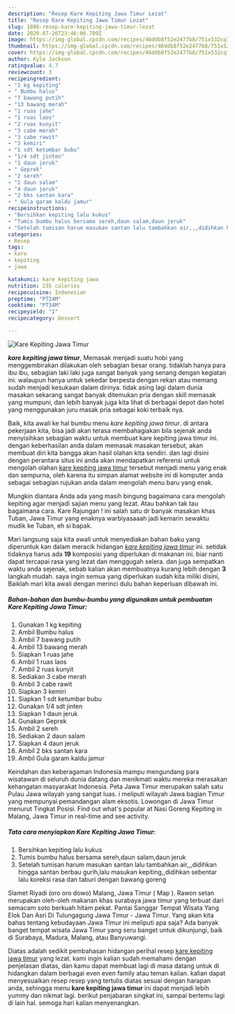 ```yaml
---
description: "Resep Kare Kepiting Jawa Timur Lezat"
title: "Resep Kare Kepiting Jawa Timur Lezat"
slug: 1898-resep-kare-kepiting-jawa-timur-lezat
date: 2020-07-26T23:46:06.709Z
image: https://img-global.cpcdn.com/recipes/46ddb8f52e2477b8/751x532cq70/kare-kepiting-jawa-timur-foto-resep-utama.jpg
thumbnail: https://img-global.cpcdn.com/recipes/46ddb8f52e2477b8/751x532cq70/kare-kepiting-jawa-timur-foto-resep-utama.jpg
cover: https://img-global.cpcdn.com/recipes/46ddb8f52e2477b8/751x532cq70/kare-kepiting-jawa-timur-foto-resep-utama.jpg
author: Kyle Jackson
ratingvalue: 4.7
reviewcount: 3
recipeingredient:
- "1 kg kepiting"
- " Bumbu halus"
- "7 bawang putih"
- "13 bawang merah"
- "1 ruas jahe"
- "1 ruas laos"
- "2 ruas kunyit"
- "3 cabe merah"
- "3 cabe rawit"
- "3 kemiri"
- "1 sdt ketumbar bubu"
- "1/4 sdt jinten"
- "1 daun jeruk"
- " Geprek"
- "2 sereh"
- "2 daun salam"
- "4 daun jeruk"
- "2 bks santan kara"
- " Gula garam kaldu jamur"
recipeinstructions:
- "Bersihkan kepiting lalu kukus"
- "Tumis bumbu halus bersama sereh,daun salam,daun jeruk"
- "Setelah tumisan harum masukan santan lalu tambahkan air,,,didihkan hingga santan berbau gurih,lalu masukan kepiting,,didihkan sebentar lalu koreksi rasa dan taburi dengan bawang goreng"
categories:
- Resep
tags:
- kare
- kepiting
- jawa

katakunci: kare kepiting jawa 
nutrition: 235 calories
recipecuisine: Indonesian
preptime: "PT24M"
cooktime: "PT34M"
recipeyield: "1"
recipecategory: Dessert

---
```



![Kare Kepiting Jawa Timur](https://img-global.cpcdn.com/recipes/46ddb8f52e2477b8/751x532cq70/kare-kepiting-jawa-timur-foto-resep-utama.jpg)

<b><i>kare kepiting jawa timur</i></b>, Memasak menjadi suatu hobi yang menggembirakan dilakukan oleh sebagian besar orang. tidaklah hanya para ibu ibu, sebagian laki laki juga sangat banyak yang senang dengan kegiatan ini. walaupun hanya untuk sekedar berpesta dengan rekan atau memang sudah menjadi kesukaan dalam dirinya. tidak asing lagi dalam dunia masakan sekarang sangat banyak ditemukan pria dengan skill memasak yang mumpuni, dan lebih banyak juga kita lihat di berbagai depot dan hotel yang menggunakan juru masak pria sebagai koki terbaik nya.

Baik, kita awali ke hal bumbu menu <i>kare kepiting jawa timur</i>. di antara pekerjaan kita, bisa jadi akan terasa membahagiakan bila sejenak anda menyisihkan sebagian waktu untuk membuat kare kepiting jawa timur ini. dengan keberhasilan anda dalam memasak masakan tersebut, akan membuat diri kita bangga akan hasil olahan kita sendiri. dan lagi disini dengan perantara situs ini anda akan mendapatkan referensi untuk mengolah olahan <u>kare kepiting jawa timur</u> tersebut menjadi menu yang enak dan sempurna, oleh karena itu simpan alamat website ini di komputer anda sebagai sebagian rujukan anda dalam mengolah menu baru yang enak.

Mungkin diantara Anda ada yang masih bingung bagaimana cara mengolah kepiting agar menjadi sajian menu yang lezat. Atau bahkan tak tau bagaimana cara. Kare Rajungan ! ini salah satu dr banyak masakan khas Tuban, Jawa Timur yang enaknya warbiyasaaah jadi kemarin sewaktu mudik ke Tuban, eh si bapak.


Mari langsung saja kita awali untuk menyediakan bahan baku yang diperuntuk kan dalam meracik hidangan <u><i>kare kepiting jawa timur</i></u> ini. setidak tidaknya harus ada <b>19</b> komposisi yang diperlukan di makanan ini. biar nanti dapat tercapai rasa yang lezat dan menggugah selera. dan juga sempatkan waktu anda sejenak, sebab kalian akan membuatnya kurang lebih dengan <b>3</b> langkah mudah. saya ingin semua yang diperlukan sudah kita miliki disini, Baiklah mari kita awali dengan merinci dulu bahan keperluan dibawah ini.

<!--inarticleads1-->

##### Bahan-bahan dan bumbu-bumbu yang digunakan untuk pembuatan Kare Kepiting Jawa Timur:

1. Gunakan 1 kg kepiting
1. Ambil  Bumbu halus
1. Ambil 7 bawang putih
1. Ambil 13 bawang merah
1. Siapkan 1 ruas jahe
1. Ambil 1 ruas laos
1. Ambil 2 ruas kunyit
1. Sediakan 3 cabe merah
1. Ambil 3 cabe rawit
1. Siapkan 3 kemiri
1. Siapkan 1 sdt ketumbar bubu
1. Gunakan 1/4 sdt jinten
1. Siapkan 1 daun jeruk
1. Gunakan  Geprek
1. Ambil 2 sereh
1. Sediakan 2 daun salam
1. Siapkan 4 daun jeruk
1. Ambil 2 bks santan kara
1. Ambil  Gula garam kaldu jamur


Keindahan dan keberagaman Indonesia mampu mengundang para wisatawan di seluruh dunia datang dan menikmati waktu mereka merasakan kehangatan masyarakat Indonesia. Peta Jawa Timur merupakan salah satu Pulau Jawa wilayah yang sangat luas. i meliputi wilayah Jawa bagian Timur yang mempunyai pemandangan alam eksotis. Lowongan di Jawa Timur menurut Tingkat Posisi. Find out what&#39;s popular at Nasi Goreng Kepiting in Malang, Jawa Timur in real-time and see activity. 

<!--inarticleads2-->

##### Tata cara menyiapkan Kare Kepiting Jawa Timur:

1. Bersihkan kepiting lalu kukus
1. Tumis bumbu halus bersama sereh,daun salam,daun jeruk
1. Setelah tumisan harum masukan santan lalu tambahkan air,,,didihkan hingga santan berbau gurih,lalu masukan kepiting,,didihkan sebentar lalu koreksi rasa dan taburi dengan bawang goreng


Slamet Riyadi (oro oro dowo) Malang, Jawa Timur ( Map ). Rawon setan merupakan oleh-oleh makanan khas surabaya jawa timur yang terbuat dari semacam soto berkuah hitam pekat. Pantai Sanggar Tempat Wisata Yang Elok Dan Asri Di Tulungagung Jawa Timur - Jawa Timur. Yang akan kita bahas tentang kebudayaan Jawa Timur ini meliputi apa saja? Ada banyak banget tempat wisata Jawa Timur yang seru banget untuk dikunjungi, baik di Surabaya, Madura, Malang, atau Banyuwangi. 

Diatas adalah sedikit pembahasan hidangan perihal resep <u>kare kepiting jawa timur</u> yang lezat. kami ingin kalian sudah memahami dengan penjelasan diatas, dan kamu dapat membuat lagi di masa datang untuk di hidangkan dalam berbagai even even family atau teman kalian. kalian dapat menyesuaikan resep resep yang tertulis diatas sesuai dengan harapan anda, sehingga menu <b>kare kepiting jawa timur</b> ini dapat menjadi lebih yummy dan nikmat lagi. berikut penjabaran singkat ini, sampai bertemu lagi di lain hal. semoga hari kalian menyenangkan.
